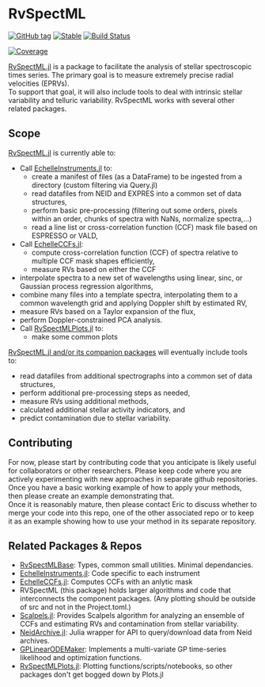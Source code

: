 # RvSpectML 
[![GitHub tag](https://img.shields.io/github/tag/RvSpectML/RvSpectML.jl.svg)](https://GitHub.com/RvSpectML/RvSpectML.jl/tags/)
[![Stable](https://img.shields.io/badge/docs-stable-blue.svg)](https://eford.github.io/RvSpectML.doc/) [![Build Status](https://github.com/RvSpectML/RvSpectML.jl/workflows/CI/badge.svg)](https://github.com/RvSpectML/RvSpectML.jl/actions)
<!--- [![Stable](https://img.shields.io/badge/docs-stable-blue.svg)](https://RvSpectML.github.io/RvSpectML.jl/stable)  --->
<!--- [![Dev](https://img.shields.io/badge/docs-dev-blue.svg)](https://RvSpectML.github.io/RvSpectML.jl/dev) --->  
[![Coverage](https://codecov.io/gh/RvSpectML/RvSpectML.jl/branch/master/graph/badge.svg)](https://codecov.io/gh/RvSpectML/RvSpectML.jl)


[RvSpectML.jl](https://github.com/RvSpectML/RvSpectML.jl) is a package to facilitate the analysis of stellar spectroscopic times series.
The primary goal is to measure extremely precise radial velocities (EPRVs).  
To support that goal, it will also include tools to deal with intrinsic stellar variability and telluric variability.  RvSpectML works with several other related packages.  

## Scope
[RvSpectML.jl](https://github.com/RvSpectML/RvSpectML.jl) is currently able to:
- Call [EchelleInstruments.jl](https://github.com/RvSpectML/EchelleInstruments.jl) to:
  - create a manifest of files (as a DataFrame) to be ingested from a directory (custom filtering via Query.jl)
  - read datafiles from NEID and EXPRES into a common set of data structures,
  - perform basic pre-processing (filtering out some orders, pixels within an order, chunks of spectra with NaNs, normalize spectra,...)
  - read a line list or cross-correlation function (CCF) mask file based on ESPRESSO or VALD,
- Call [EchelleCCFs.jl](https://github.com/RvSpectML/EchelleCCFs.jl):
  - compute cross-correlation function (CCF) of spectra relative to multiple CCF mask shapes efficiently,
  - measure RVs based on either the CCF
- interpolate spectra to a new set of wavelengths using linear, sinc, or Gaussian process regression algorithms,
- combine many files into a template spectra, interpolating them to a common wavelength grid and applying Doppler shift by estimated RV,
- measure RVs based on a Taylor expansion of the flux,
- perform Doppler-constrained PCA analysis.
- Call [RvSpectMLPlots.jl](https://github.com/RvSpectML/RvSpectMLPlots.jl) to:
   - make some common plots

[RvSpectML.jl and/or its companion packages](https://github.com/RvSpectML/RvSpectML-Overview) will eventually include tools to:
- read datafiles from additional spectrographs into a common set of data structures,
- perform additional pre-processing steps as needed,
- measure RVs using additional methods,
- calculated additional stellar activity indicators, and
- predict contamination due to stellar variability.

## Contributing
For now, please start by contributing code that you anticipate is likely useful for collaborators or other researchers.
Please keep code where you are actively experimenting with new approaches in separate github repositories.  Once you have a basic working example of how to apply your methods, then please create an example demonstrating that.  
Once it is reasonably mature, then please contact Eric to discuss whether to merge your code into this repo, one of the other associated repo or to keep it as an example showing how to use your method in its separate repository.  

## Related Packages & Repos
- [RvSpectMLBase](https://github.com/RvSpectML/RvSpectMLBase.jl): Types, common small utilities.  Minimal dependancies.  
- [EchelleInstruments.jl](https://github.com/RvSpectML/EchelleInstruments.jl): Code specific to each instrument
- [EchelleCCFs.jl](https://github.com/RvSpectML/EchelleCCFs.jl):  Computes CCFs with an anlytic mask
- RVSpectML (this package) holds larger algorithms and code that interconnects the component packages.  (Any plotting should be outside of src and not in the Project.toml.)
- [Scalpels.jl](https://github.com/RvSpectML/Scalpels.jl):  Provides Scalpels algorithm for analyzing an ensemble of CCFs and estimating RVs and contamination from stellar variability.  
- [NeidArchive.jl](https://github.com/RvSpectML/NeidArchive.jl):  Julia wrapper for API to query/download data from Neid archives. 
- [GPLinearODEMaker](https://github.com/christiangil/GPLinearODEMaker.jl):  Implements a multi-variate GP time-series likelihood and optimization functions.
- [RvSpectMLPlots.jl](https://github.com/RvSpectML/RvSpectMLPlots.jl):  Plotting functions/scripts/notebooks, so other packages don't get bogged down by Plots.jl
